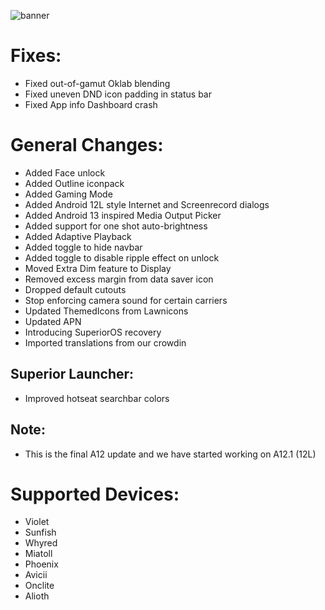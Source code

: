 ![banner](https://user-images.githubusercontent.com/66232233/159742479-88e3330a-78be-4955-ab15-42b562a01b71.png)
# Fixes:

- Fixed out-of-gamut Oklab blending 
- Fixed uneven DND icon padding in status bar 
- Fixed App info Dashboard crash

# General Changes:

- Added Face unlock
- Added Outline iconpack 
- Added Gaming Mode
- Added Android 12L style Internet and Screenrecord dialogs 
- Added Android 13 inspired Media Output Picker
- Added support for one shot auto-brightness
- Added Adaptive Playback
- Added toggle to hide navbar
- Added toggle to disable ripple effect on unlock
- Moved Extra Dim feature to Display 
- Removed excess margin from data saver icon
- Dropped default cutouts
- Stop enforcing camera sound for certain carriers
- Updated ThemedIcons from Lawnicons
- Updated APN
- Introducing SuperiorOS recovery
- Imported translations from our crowdin

## Superior Launcher:
- Improved hotseat searchbar colors 

## Note:
- This is the final A12 update and we have started working on A12.1 (12L)

# Supported Devices:

- Violet
- Sunfish
- Whyred
- Miatoll
- Phoenix
- Avicii
- Onclite
- Alioth
